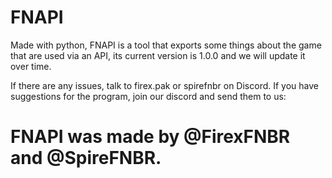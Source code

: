 # FNAPI
Made with python, FNAPI is a tool that exports some things about the game that are used via an API, its current version is 1.0.0 and we will update it over time.

If there are any issues, talk to firex.pak or spirefnbr on Discord.
If you have suggestions for the program, join our discord and send them to us: 

# FNAPI was made by @FirexFNBR and @SpireFNBR.
